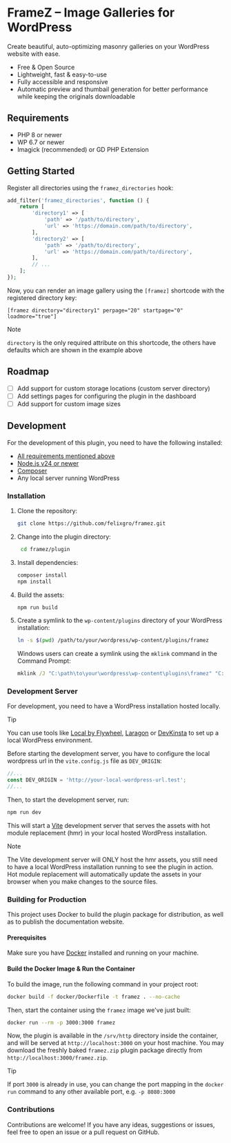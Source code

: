 # FrameZ – Image Galleries for WordPress

Create beautiful, auto-optimizing masonry galleries on your WordPress website with ease.

* Free & Open Source
* Lightweight, fast & easy-to-use
* Fully accessible and responsive
* Automatic preview and thumbail generation for better performance while keeping the originals downloadable

## Requirements

* PHP 8 or newer
* WP 6.7 or newer
* Imagick (recommended) or GD PHP Extension

## Getting Started

Register all directories using the `framez_directories` hook:

```php
add_filter('framez_directories', function () {
    return [
        'directory1' => [
            'path' => '/path/to/directory',
            'url' => 'https://domain.com/path/to/directory',
        ],
        'directory2' => [
            'path' => '/path/to/directory',
            'url' => 'https://domain.com/path/to/directory',
        ],
        // ...
    ];
});
```

Now, you can render an image gallery using the `[framez]` shortcode with the registered directory key:

```
[framez directory="directory1" perpage="20" startpage="0" loadmore="true"]
```
> [!NOTE]
> `directory` is the only required attribute on this shortcode, the others have defaults which are shown in the example above

## Roadmap
* [ ] Add support for custom storage locations (custom server directory)
* [ ] Add settings pages for configuring the plugin in the dashboard 
* [ ] Add support for custom image sizes

## Development

For the development of this plugin, you need to have the following installed:

* [All requirements mentioned above](#requirements)
* [Node.js v24 or newer](https://nodejs.org/en/download/)
* [Composer](https://getcomposer.org/download/)
* Any local server running WordPress

### Installation

1. Clone the repository:
   ```bash
   git clone https://github.com/felixgro/framez.git
   ```
2. Change into the plugin directory:
   ```bash
    cd framez/plugin
    ```
3. Install dependencies:
    ```bash
    composer install
    npm install
    ```
4. Build the assets:
    ```bash
    npm run build
    ```
5. Create a symlink to the `wp-content/plugins` directory of your WordPress installation:
    ```bash
    ln -s $(pwd) /path/to/your/wordpress/wp-content/plugins/framez
    ```
    Windows users can create a symlink using the `mklink` command in the Command Prompt:
    ```cmd
    mklink /J "C:\path\to\your\wordpress\wp-content\plugins\framez" "C:\path\to\framez\plugin"
    ```

### Development Server

For development, you need to have a WordPress installation hosted locally.

> [!TIP]
> You can use tools like [Local by Flywheel](https://localwp.com/), [Laragon](https://laragon.org) or [DevKinsta](https://kinsta.com/devkinsta/) to set up a local WordPress environment.

Before starting the development server, you have to configure the local wordpress url in the `vite.config.js` file as `DEV_ORIGIN`:
```javascript
//...
const DEV_ORIGIN = 'http://your-local-wordpress-url.test';
//...
```

Then, to start the development server, run:
```bash
npm run dev
```

This will start a [Vite](https://vite.dev/) development server that serves the assets with hot module replacement (hmr) in your local hosted WordPress installation.

> [!NOTE]
> The Vite development server will ONLY host the hmr assets, you still need to have a local WordPress installation running to see the plugin in action. Hot module replacement will automatically update the assets in your browser when you make changes to the source files.

### Building for Production

This project uses Docker to build the plugin package for distribution, as well as to publish the documentation website.

#### Prerequisites

Make sure you have [Docker](https://www.docker.com/get-started) installed and running on your machine.

#### Build the Docker Image & Run the Container

To build the image, run the following command in your project root:

```bash
docker build -f docker/Dockerfile -t framez . --no-cache
```

Then, start the container using the `framez` image we've just built:

```bash
docker run --rm -p 3000:3000 framez
```

Now, the plugin is available in the `/srv/http` directory inside the container, and will be served at `http://localhost:3000` on your host machine. You may download the freshly baked `framez.zip` plugin package directly from `http://localhost:3000/framez.zip`. 

>[!TIP]
> If port `3000` is already in use, you can change the port mapping in the `docker run` command to any other available port, e.g. `-p 8080:3000`

### Contributions

Contributions are welcome! If you have any ideas, suggestions or issues, feel free to open an issue or a pull request on GitHub.


